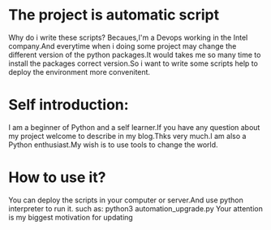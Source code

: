 # The project is automatic script
Why do i write these scripts?
Becaues,I'm a Devops working in the Intel company.And everytime when i doing some project may change the different version of the python packages.It would takes me so many time to install the packages correct version.So i want to write some scripts help to deploy the environment more convenitent.
# Self introduction:
I am a beginner of Python and a self learner.If you have any question about my project welcome to describe in my blog.Thks very much.I am also a Python enthusiast.My wish is to use tools to change the world.
# How to use it?
You can deploy the scripts in your computer or server.And use python interpreter to run it.
such as: python3 automation_upgrade.py
Your attention is my biggest motivation for updating
